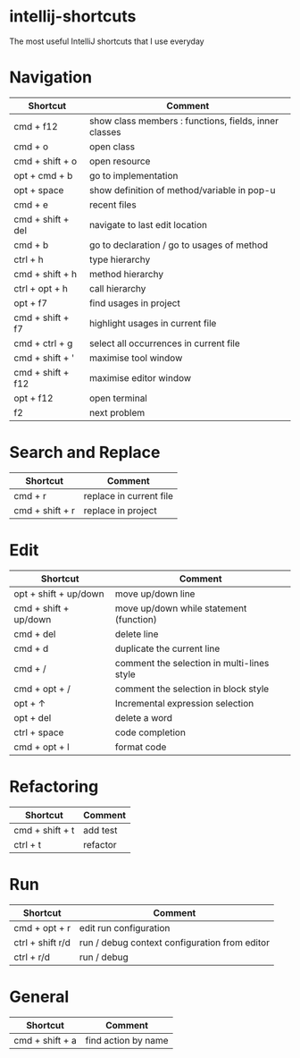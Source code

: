 # intellij-shortcuts
The most useful IntelliJ shortcuts that I use everyday


# Navigation
| Shortcut      | Comment           |
| ------------- |-------------------|
| cmd + f12     | show class members : functions, fields, inner classes |
| cmd + o       | open class |
| cmd + shift + o | open resource |
| opt + cmd + b | go to implementation |
| opt + space | show definition of method/variable in pop-u |
| cmd + e | recent files |
| cmd + shift + del | navigate to last edit location |
| cmd + b | go to declaration / go to usages of method |
| ctrl + h | type hierarchy |
| cmd + shift + h | method hierarchy |
| ctrl + opt + h | call hierarchy |
| opt + f7 | find usages in project |
| cmd + shift + f7 | highlight usages in current file |
| cmd + ctrl + g | select all occurrences in current file |
| cmd + shift + ' | maximise tool window |
| cmd + shift + f12 | maximise editor window |
| opt + f12 | open terminal |
| f2 | next problem |

# Search and Replace
| Shortcut      | Comment           |
| ------------- |-------------------|
| cmd + r | replace in current file |
| cmd + shift + r | replace in project |

# Edit
| Shortcut      | Comment           |
| ------------- |-------------------|
| opt + shift + up/down | move up/down line |
| cmd + shift + up/down | move up/down while statement (function) |
| cmd + del | delete line |
| cmd + d | duplicate the current line |
| cmd + / | comment the selection in multi-lines style |
| cmd + opt + / | comment the selection in block style |
| opt + ↑ | Incremental expression selection |
| opt + del | delete a word |
| ctrl + space | code completion |
| cmd + opt + l | format code |

# Refactoring
| Shortcut      | Comment           |
| ------------- |-------------------|
| cmd + shift + t | add test |
| ctrl + t | refactor |

# Run
| Shortcut      | Comment           |
| ------------- |-------------------|
| cmd + opt + r | edit run configuration |
| ctrl + shift r/d | run / debug context configuration from editor |
| ctrl + r/d | run / debug |

# General
| Shortcut      | Comment           |
| ------------- |-------------------|
| cmd + shift + a | find action by name |
